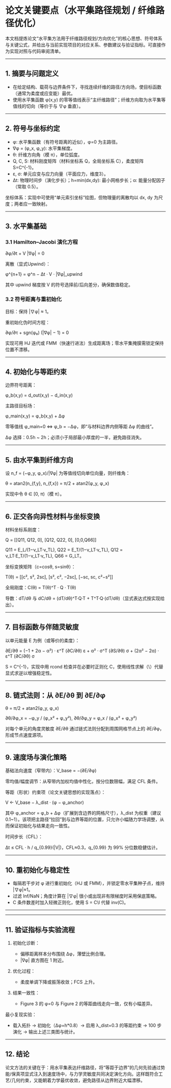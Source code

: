 # 论文关键要点（水平集路径规划 / 纤维路径优化）

本文档提炼论文“水平集方法用于纤维路径规划/方向优化”的核心思想、符号体系与关键公式，并给出与当前实现项目的对应关系、参数建议与验证指标。可直接作为实现对照与代码审阅清单。

---

## 1. 摘要与问题定义

- 在给定结构、载荷与边界条件下，寻找连续纤维的路径/方向场，使目标函数（通常为柔度或应变能）最优。
- 使用水平集函数 φ(x,y) 的零等值线表示“主纤维路径”；纤维方向取为水平集等值线的切向（等价于与 ∇φ 垂直）。

---

## 2. 符号与坐标约定

- φ: 水平集函数（有符号距离的近似），φ=0 为主路径。
- ∇φ = (φ_x, φ_y): 水平集梯度。
- θ: 纤维方向角（模 π），单位弧度。
- Q, C, S: 材料刚度矩阵（材料坐标系 Q，全局坐标系 C），柔度矩阵 S=C^{-1}。
- ε, σ: 单元应变与应力向量（平面应力，维度3）。
- Δt: 物理时间步（演化步长）；h=min(dx,dy): 最小网格步长；α: 能量分配因子（常取 0.5）。

坐标体系：实现中可使用“单元索引坐标”绘图，但物理量的离散均以 dx, dy 为尺度；两者应一致映射。

---

## 3. 水平集基础

### 3.1 Hamilton–Jacobi 演化方程

∂φ/∂t + V |∇φ| = 0

离散（显式Upwind）：

φ^{n+1} = φ^n − Δt · V · |∇φ|_upwind

其中 upwind 梯度按 V 的符号选择前/后向差分，确保数值稳定。

### 3.2 符号距离与重初始化

目标：保持 |∇φ| ≈ 1。

重初始化伪时间方程：

∂φ/∂τ + sgn(φ₀) (|∇φ| − 1) = 0

实现可用 HJ 迭代或 FMM（快速行进法）生成距离场；零水平集掩膜需锁定保持位置不漂移。

---

## 4. 初始化与等距约束

边界符号距离：

φ_b(x,y) = d_out(x,y) − d_in(x,y)

主路径目标场：

φ_main(x,y) = φ_b(x,y) + Δφ

零等值线 φ_main=0 ⇔ φ_b = −Δφ，即“与材料边界内侧等距 Δφ 的曲线”。

Δφ 选择：0.5h ~ 2h；必须小于局部最小厚度的一半，避免路径消失。

---

## 5. 由水平集到纤维方向

设 n_f = (−φ_y, φ_x)/|∇φ| 为等值线切向单位向量，则纤维角：

θ = atan2(n_{f,y}, n_{f,x}) = π/2 + atan2(φ_y, φ_x)

实现中令 θ ∈ [0, π)（模 π）。

---

## 6. 正交各向异性材料与坐标变换

材料坐标系刚度：

Q = \[\[Q11, Q12, 0\], \[Q12, Q22, 0\], \[0,0,Q66\]\]

Q11 = E_L/(1−ν_LT·ν_TL),  Q22 = E_T/(1−ν_LT·ν_TL),  Q12 = ν_LT·E_T/(1−ν_LT·ν_TL),  Q66 = G_LT。

坐标变换矩阵（c=cosθ, s=sinθ）：

T(θ) = \[\[c², s², 2sc\], \[s², c², −2sc\], \[−sc, sc, c²−s²\]\]

全局刚度：C(θ) = T(θ)^T · Q · T(θ)

导数：dT/dθ 与 dC/dθ = (dT/dθ)^T·Q·T + T^T·Q·(dT/dθ)（显式表达式按实现给出）。

---

## 7. 目标函数与伴随灵敏度

以单元能量 E 为例（或等价的柔度）：

∂E/∂θ = (−1 + 2α − α²) · ε^T (∂C/∂θ) ε
        + α² · σ^T (∂S/∂θ) σ
        + (2α² − 2α) · ε^T (∂C/∂θ) σ

S = C^{-1}，实现中用 rcond 检查并在必要时正则化 C，使用线性求解（\）代替显式求逆以增强稳定性。

---

## 8. 链式法则：从 ∂E/∂θ 到 ∂E/∂φ

θ = π/2 + atan2(φ_y, φ_x)

∂θ/∂φ_x = −φ_y / (φ_x² + φ_y²),   ∂θ/∂φ_y = φ_x / (φ_x² + φ_y²)

对每个单元的角度灵敏度 ∂E/∂θ 通过链式法则分配到周围网格节点上的 ∂E/∂φ，形成节点速度源项。

---

## 9. 速度场与演化策略

基础法向速度（窄带内）：V_base = −(∂E/∂φ)

零均值/幅度调节：从窄带内加权均值中性化，按分位数限幅，满足 CFL 条件。

等距（形状）约束项（论文关键思想的实现落点）：

V ← V_base − λ_dist · (φ − φ_anchor)

其中 φ_anchor = φ_b + Δφ（扩展到含边界的网格尺寸），λ_dist 为权重（建议 0.1~1）。该项把主路径“拉回”到与边界等距的位置，只允许小幅随力学场调整，从而保证初始化与结果走向一致性。

时间步长（CFL）：

Δt ≤ CFL · h / q_{0.99}(|V|)，CFL≈0.3，q_{0.99} 为 99% 分位数稳健估计。

---

## 10. 重初始化与稳定性

- 每隔若干步对 φ 进行重初始化（HJ 或 FMM），并锁定零水平集种子点，维持 |∇φ|≈1。
- 过滤 Inf/NaN；角度计算在 |∇φ| 很小或出现非有限梯度时采用保底策略。
- C 条件数差时加入轻微正则化，使用 S = C\I 代替 inv(C)。

---


---

## 11. 验证指标与实验流程

1) 初始化诊断：
   - 偏移距离样本分布围绕 Δφ，薄壁比例合理。
   - |∇φ| 直方图在 1 附近。

2) 优化过程：
   - 柔度单调下降或振荡收敛；FCS 上升。

3) 结果一致性：
   - Figure 3 的 φ=0 与 Figure 2 的等距曲线走向一致，仅有小幅差异。

最小复现实验：
   - 载入拓扑 → 初始化（Δφ=h*0.8）→ 启用 λ_dist=0.3 的等距约束 → 100 步演化 → 输出上述三类图与统计。

---

## 12. 结论

论文方法的关键在于：用水平集表达纤维路径，将“等距于边界”的几何先验通过势能/保真项显式注入到速度场中，与力学灵敏度共同决定演化方向。这样既符合工艺/几何约束，又能朝着力学最优收敛，避免路径从边界附近大幅漂移。


